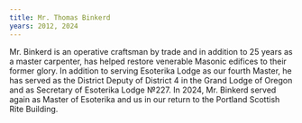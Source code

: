 ```yaml
---
title: Mr. Thomas Binkerd
years: 2012, 2024
---
```


Mr. Binkerd is an operative craftsman by trade and in addition to 25 years as a master carpenter, has helped restore venerable Masonic edifices to their former glory. In addition to serving Esoterika Lodge as our fourth Master, he has served as the District Deputy of District 4 in the Grand Lodge of Oregon and as Secretary of Esoterika Lodge №227. In 2024, Mr. Binkerd served again as Master of Esoterika and us in our return to the Portland Scottish Rite Building.

